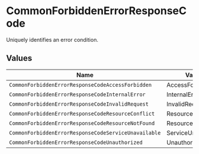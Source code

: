# CommonForbiddenErrorResponseCode

Uniquely identifies an error condition.


## Values

| Name                                                 | Value                                                |
| ---------------------------------------------------- | ---------------------------------------------------- |
| `CommonForbiddenErrorResponseCodeAccessForbidden`    | AccessForbidden                                      |
| `CommonForbiddenErrorResponseCodeInternalError`      | InternalError                                        |
| `CommonForbiddenErrorResponseCodeInvalidRequest`     | InvalidRequest                                       |
| `CommonForbiddenErrorResponseCodeResourceConflict`   | ResourceConflict                                     |
| `CommonForbiddenErrorResponseCodeResourceNotFound`   | ResourceNotFound                                     |
| `CommonForbiddenErrorResponseCodeServiceUnavailable` | ServiceUnavailable                                   |
| `CommonForbiddenErrorResponseCodeUnauthorized`       | Unauthorized                                         |
